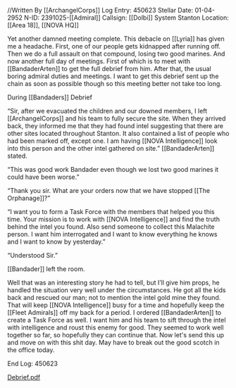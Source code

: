 //Written By [[ArchangelCorps]]
Log Entry: 450623
Stellar Date: 01-04-2952
N-ID: 2391025-[[Admiral]]
Callsign: [[Dolbi]]
System Stanton
Location: [[Area 18]], [[NOVA HQ]]

  

Yet another damned meeting complete. This debacle on [[Lyria]] has given me a headache. First, one of our people gets kidnapped after running off. Then we do a full assault on that compound, losing two good marines. And now another full day of meetings. First of which is to meet with [[BandaderArten]] to get the full debrief from him. After that, the usual boring admiral duties and meetings. I want to get this debrief sent up the chain as soon as possible though so this meeting better not take too long.  

During [[Bandaders]] Debrief  

“Sir, after we evacuated the children and our downed members, I left [[ArchangelCorps]] and his team to fully secure the site. When they arrived back, they informed me that they had found intel suggesting that there are other sites located throughout Stanton. It also contained a list of people who had been marked off, except one. I am having [[NOVA Intelligence]] look into this person and the other intel gathered on site.” [[BandaderArten]] stated.  

“This was good work Bandader even though we lost two good marines it could have been worse.”  

“Thank you sir. What are your orders now that we have stopped [[The Orphanage]]?”  

“I want you to form a Task Force with the members that helped you this time. Your mission is to work with [[NOVA Intelligence]] and find the truth behind the intel you found. Also send someone to collect this Malachite person. I want him interrogated and I want to know everything he knows and I want to know by yesterday.”  

“Understood Sir.”  

[[Bandader]] left the room.  

Well that was an interesting story he had to tell, but I’ll give him props, he handled the situation very well under the circumstances. He got all the kids back and rescued our man; not to mention the intel gold mine they found. That will keep [[NOVA Intelligence]] busy for a time and hopefully keep the [[Fleet Admirals]] off my back for a period. I ordered [[BandaderArten]] to create a Task Force as well. I want him and his team to sift through the intel with intelligence and roust this enemy for good. They seemed to work well together so far, so hopefully they can continue that. Now let's send this up and move on with this shit day. May have to break out the good scotch in the office today.  

End Log: 450623

[Debrief.pdf](https://cdn.discordapp.com/attachments/589797098099310602/957092494326259752/Debrief.pdf)